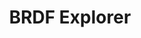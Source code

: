 ---
title: BRDF Explorer
name: BRDFExplorer
description: <p>BRDF Explorer is a simple tool built to provide a visual comparison between different BRDF models commonly used in 3d graphics. It was meant to be an experiment to both implement first hand the models using GLSL and explore the WebGL API capabilities and compatibilities.</p><p>Should work on every browser, both desktop and mobile, with WebGL 1.0 support.</p>
image-preview: brdf_explorer.preview.jpg
image-full: brdf_explorer.full.jpg
live-preview: true
platforms: firefox,chrome,edge,opera
priority: 10
published: true
layout: project
---